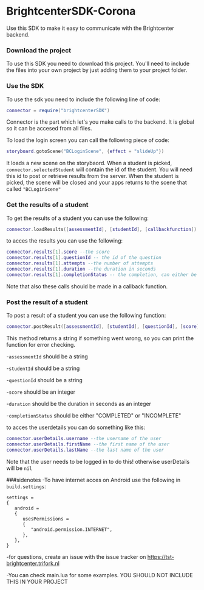 BrightcenterSDK-Corona
=======================

Use this SDK to make it easy to communicate with the Brightcenter backend. 

### Download the project
To use this SDK you need to download this project. You'll need to include the files into your own project by just adding them to your project folder.

### Use the SDK
To use the sdk you need to include the following line of code:
```lua
connector = require("brightcenterSDK")
```
Connector is the part which let's you make calls to the backend. It is global so it can be accesed from all files.

To load the login screen you can call the following piece of code:
```lua
storyboard.gotoScene("BCLoginScene", {effect = "slideUp"})
```
It loads a new scene on the storybaord.
When a student is picked, `connector.selectedStudent` will contain the id of the student. You will need this id to post or retrieve results from the server. When the student is picked, the scene will be closed and your apps returns to the scene that called `"BCLoginScene"`

### Get the results of a student
To get the results of a student you can use the following:
```lua
connector.loadResults([assessmentId], [studentId], [callbackfunction])
```

to acces the results you can use the following:
```lua
connector.results[1].score --the score
connector.results[1].questionId -- the id of the question
connector.results[1].attempts --the number of attempts
connector.results[1].duration --the duration in seconds
connector.results[1].completionStatus -- the completion, can either be "COMPLETED" or "INCOMPLETE"
```

Note that also these calls should be made in a callback function.

### Post the result of a student
To post a result of a student you can use the following function:
```lua
connector.postResult([assessmentId], [studentId], [questionId], [score], [duration], [completionStatus])
```
This method returns a string if something went wrong, so you can print the function for error checking.

-`assessmentId` should be a string

-`studentId` should be a string

-`questionId` should be a string

-`score` should be an integer

-`duration` should be the duration in seconds as an integer

-`completionStatus` should be either "COMPLETED" or "INCOMPLETE"

to acces the userdetails you can do something like this:
```lua
connector.userDetails.username --the username of the user
connector.userDetails.firstName --the first name of the user
connector.userDetails.lastName --the last name of the user
```
Note that the user needs to be logged in to do this! otherwise userDetails will be `nil`


###sidenotes
-To have internet acces on Android use the following in `build.settings`:
```
settings =
{
   android =
   {
      usesPermissions =
      {
         "android.permission.INTERNET",
      },
   },
}
```

-for questions, create an issue with the issue tracker on https://tst-brightcenter.trifork.nl

-You can check main.lua for some examples. YOU SHOULD NOT INCLUDE THIS IN YOUR PROJECT





